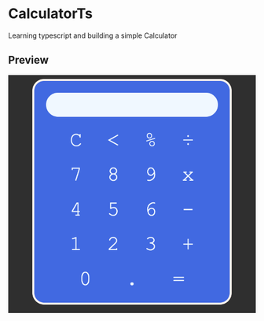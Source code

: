 # CalculatorTs
Learning typescript and building a simple Calculator
## Preview
![Calculator preview](/preview.png "This is a preview.")
